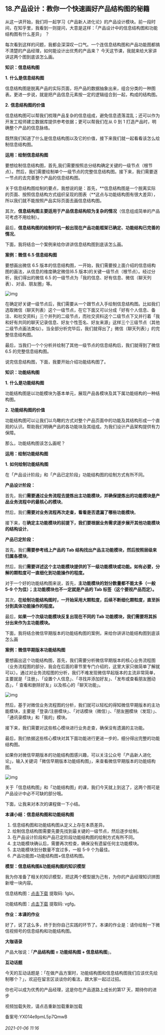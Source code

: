 ## 18.产品设计：教你一个快速画好产品结构图的秘籍
从这一讲开始，我们将一起学习《产品新人进化论》的产品设计模块。前一段时间，在知乎里，我看到一则提问，大意是这样：「产品设计中的信息结构图和功能结构图有什么差异」 ？ 


每次看到这样的问题，我都会深深叹一口气。一个连信息结构图和产品功能图都搞不清楚的产品经理，如何能设计出优秀的产品来？ 今天这节课，我就来给大家讲讲这两个图到底该怎么画。


**知识：信息结构图**


**1.** **什么是信息结构图**


信息结构图是脱离产品的实际页面，将产品的数据抽象出来，组合分类的一种图表。更进一步说，就是把产品信息元素按一定的逻辑组合到一起，构成的结构图。


**2.** **信息结构图的价值**


信息结构图可以帮我们梳理产品复杂的信息组成，避免信息遗落混乱；还可以作为开发工程师建立数据库提供参考依据；更可以帮我们在从 0 到 1 打造产品时，明确整个产品的信息脉络。


既然我们知道了什么是信息结构图以及它的价值，接下来我们就一起看看该怎么绘制信息结构图。


**运用：绘制信息结构图**


要想绘制信息结构图，首先,我们需要按照总分结构确定关键的一级节点（根节点）。然后，我们需要绘制单个一级节点的完整信息结构图。接下来，我们需要逐一节点的去完善整个产品的信息结构图。


关于信息结构图绘制的要点，我想说的是：首先，**信息结构图是一个脱离实际的页面、按照信息结构方式组织呈现的图表（**这点与功能结构图有很大差异），所以我们就不能按照产品实际页面去画信息结构图。


其次，**信息结构图主要适用于产品信息结构较为复杂的情况**（信息组成简单的产品可考虑不用绘制）。


最后，**信息结构图的绘制时机一般出现在产品功能框架已确定、功能结构已完善的情况**。 


下面，我将结合一个案例来给你讲讲信息结构图到底该怎么画。 


**案例：微信 6.5 信息结构图**


要想画出微信 6.5 版本的信息结构图，一开始，我们需要按上面介绍的信息结构图的画法，从信息的维度确定微信(6.5 版本)的关键一级节点（根节点）。经过分析，我们得出的微信 6.5 的一级节点为「我的信息、好有信息、微信（聊天列表）、对话、朋友圈」等。


![img](https://pic1.zhimg.com/v2-b92a1e7a4aa52d8969ae0e8556e7815f.webp)

在确定好关键一级节点后，我们需要从一个跟节点入手绘制信息结构图。比如我们选取微信（聊天列表）这个一级节点，在它下面又可以分成「好有个人信息、备注、和社交资料」三个并列的二级节点，而社交资料这个二级节点下又并行着「我和好有共同的聊天记录信息、好友个性签名、好友来源」这样三个三级节点（其他二级节点画法类似）。当全部分析完毕后，我们就得出了」微信（聊天列表）」的完整信息结构图。


最后，当我们一个个分析并绘制了其他一级节点的信息结构后，我们就得到了微信 6.5 的完整信息结构图。


说完信息结构图，下面，我要开始介绍功能结构图了。


**知识：功能结构图**


**1.** **什么是功能结构图**


功能结构图是以功能模块为基本单元，展现产品各模块及其下属功能结构的一种结构图。


**2.** **功能结构图的价值**


功能结构图可以让我们以鸟瞰的方式对整个产品页面中的功能及其结构形成一个直观的认识。帮助我们明确产品的各功能块及其组成。为我们设计产品架构提供有力保障。


那么，功能结构图该怎么画呢？


**运用：绘制功能结构图**


**1.** **如何绘制功能结构图**


在「产品设计阶段」和「产品已定阶段」功能结构图的绘制方式有所不同。


**产品设计阶段：**


首先，我们**需要通过业务流程去提炼出主功能模块，并确保提炼出的功能模块是产品业务流程中的最核心的模块**。


然后，我们**需要对业务流程再次走查，看看是否遗漏了哪些功能模块**。


接下来，在**确定主功能模块的前提下，我们要根据业务需求逐步展开其他功能模块的结构设计**。


**产品已定阶段：**


首先，我们**需要参考线上产品的 Tab 结构找出产品主功能模块，然后按照层级来归属各模块**。


然后，我们**需要详述这个主功能模块提供的下一级功能模块或功能。如有必要，分解的颗粒度可一直细化到功能操作的程度。**


对于一个好的功能结构图来说，首先，**主功能模块的划分数量都不能太多（一般 5-9 个为佳）；主功能模块也不一定就是产品的 Tab 标签（这个要视产品而定）。**


其次，**在绘制功能结构图时，一开始采用大颗粒度，后续不断细化颗粒度，直至拆分到具体功能操作的程度。**


最后，**如果一个次级功能模块反复出现在不同的 Tab 功能模块，我们需要将其拆分出来作为主功能模块。**


下面，我将结合微信早期版本的功能结构图的案例，来给你讲讲功能结构图到底该怎么画 


**案例：微信早期版本功能结构图**


要想画出这个功能结构图，首先，我们需要分析微信早期版本的核心业务流程图（业务流程图的部分，我会在后面的章节里专门介绍的，这里大家只做简单了解就可以）。通过对业务流程图的分析，我们不难发现微信早起版本的主流非常简单，主要就是「注册」、「设置个人信息」、「寻找并添加好友」、「发布或查看朋友圈动态」，「 查看和删除好友」以及核心的「聊天功能」。


![img](https://pic1.zhimg.com/v2-42a9970b8c54405a0a6551216bcb64f8.webp)

然后，基于对微信业务流程图的分析，我们就可以轻松的得知微信早期版本的主功能模块，主要是「登录/注册模块」、「对话模块（微信）」、「朋友圈模块（发现）」、「通讯录模块」和「我的」模块。


接下来，我们需要对这些核心模块进行业务走查，确保没有遗漏的主功能。


最后，我们依据这些核心模块对其下面功能进行更进一步的，细分得出完整的功能结构图。


如果你对微信早期版本的功能结构图感兴趣，可以关注公众号「产品新人进化论」，输入关键词「微信早期版本功能结构图」，来查看微信早期版本的功能结构图。 


![img](https://pic4.zhimg.com/v2-ee72a1964276703b96d678c04e186350.webp)

关于「信息结构图」和「功能结构图」的课，我们今天就上到这了，这两个图可是产品设计中必不可缺的部分哦。


下面，让我来对本次的课程做一下小结。


**本课小结：信息结构图和功能结构图**


1. 信息结构图和功能结构图从定义上存在本质差异。
2. 绘制信息结构图需要先要先找到最关键的一级节点，然后逐步绘制。
3. 在产品设计阶段和产品已定阶段功能结构图的绘制方式有所不同。
4. 主功能模块确认后，需要再次检查，确保没有遗留任何主功能模块。
5. 主功能模块划分数量不宜过多，一般 5-9 个为最佳。
6. 产品功能图=功能结构图+信息结构图。

**模型：信息结构图&功能结构图的知识模型**


我为你准备了相关的知识模型，把这两个模型据为己有，为你的产品经理知识拼图新增一块内容。


信息结构图：[点击下载](https://pan.baidu.com/s/1Vh1nFsp26FJLUArFxaMEpw) 提取码: 1gbi。


功能结构图：[点击下载](https://pan.baidu.com/s/1DbpunfUZ_dpIU6d4idoZww) 提取码: vgfg。


**作业：本课的作业**


好了，说了这么多，终于到你自己实践的环节了。本课的作业是：请你绘制一下微信视频号的信息结构和功能结构图。 


**大咖语录**


产品大咖说：「**产品结构图 = 功能结构图 + 信息结构图**」。


**互动话题**


今天的互动话题是：「在做产品方案时，功能结构图和信息结构图我们应该优先绘制哪个？」，欢迎在留言区谈谈你的看法，跟大家一起过过招。


你也可以成为优秀的产品经理，这是你在产品道路上成长的第17 天，期待你的进步


视频加载失败，请点击重新加载重新加载
 


备案号:YX014e9pmL5p7QmwB


###### 2021-01-06 11:16
